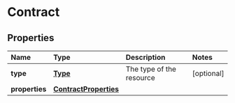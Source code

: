 # Contract

## Properties

| Name | Type | Description | Notes |
| :--- | :--- | :--- | :--- |
| **type** | [**Type**](type.md) | The type of the resource | \[optional\] |
| **properties** | [**ContractProperties**](contractproperties.md) |  |  |

